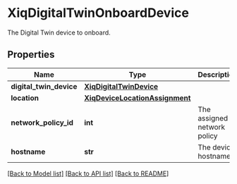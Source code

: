 # XiqDigitalTwinOnboardDevice

The Digital Twin device to onboard.
## Properties
Name | Type | Description | Notes
------------ | ------------- | ------------- | -------------
**digital_twin_device** | [**XiqDigitalTwinDevice**](XiqDigitalTwinDevice.md) |  | 
**location** | [**XiqDeviceLocationAssignment**](XiqDeviceLocationAssignment.md) |  | [optional] 
**network_policy_id** | **int** | The assigned network policy | [optional] 
**hostname** | **str** | The device hostname | [optional] 

[[Back to Model list]](../README.md#documentation-for-models) [[Back to API list]](../README.md#documentation-for-api-endpoints) [[Back to README]](../README.md)


